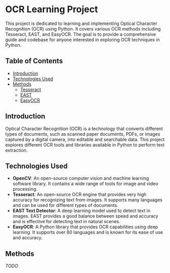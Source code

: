 # OCR Learning Project

This project is dedicated to learning and implementing Optical Character Recognition (OCR) using Python. It covers various OCR methods including Tesseract, EAST, and EasyOCR. The goal is to provide a comprehensive guide and codebase for anyone interested in exploring OCR techniques in Python.

## Table of Contents
- [Introduction](#introduction)
- [Technologies Used](#technologies-used)
- [Methods](#methods)
  - [Tesseract](#tesseract)
  - [EAST](#east)
  - [EasyOCR](#easyocr)


## Introduction

Optical Character Recognition (OCR) is a technology that converts different types of documents, such as scanned paper documents, PDFs, or images captured by a digital camera, into editable and searchable data. This project explores different OCR tools and libraries available in Python to perform text extraction.

## Technologies Used

- **OpenCV**: An open-source computer vision and machine learning software library. It contains a wide range of tools for image and video processing.
- **Tesseract**: An open-source OCR engine that provides very high accuracy for recognizing text from images. It supports many languages and can be used for different types of documents.
- **EAST Text Detector**: A deep learning model used to detect text in images. EAST provides a good balance between speed and accuracy and is effective for detecting text in natural scenes.
- **EasyOCR**: A Python library that provides OCR capabilities using deep learning. It supports over 80 languages and is known for its ease of use and accuracy.


## Methods
*TODO*